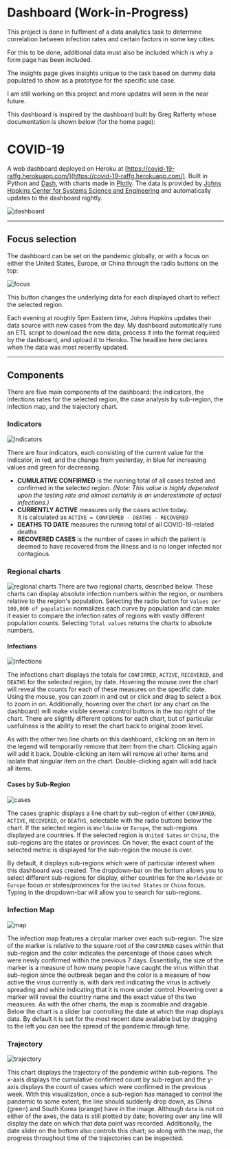 # Dashboard (Work-in-Progress)

This project is done in fulflment of a data analytics task to determine correlation between infection rates and certain factors in some key cities. 

For this to be done, additional data must also be included which is why a form page has been included.

The insights page gives insights unique to the task based on dummy data populated to show as a prototype for the specific use case.

I am still working on this project and more updates will seen in the near future.

This dashboard is inspired by the dashboard built by Greg Rafferty whose documentation is shown below (for the home page):

# COVID-19
A web dashboard deployed on Heroku at [https://covid-19-raffg.herokuapp.com/](https://covid-19-raffg.herokuapp.com/). Built in Python and [Dash](https://dash.plot.ly/), with charts made in [Plotly](https://plot.ly/). The data is provided by [Johns Hopkins Center for Systems Science and Engineering](https://github.com/CSSEGISandData/COVID-19) and automatically updates to the dashboard nightly.

 ![dashboard](images/screenshot.png)

 ---

 ## Focus selection

 The dashboard can be set on the pandemic globally, or with a focus on either the United States, Europe, or China through the radio buttons on the top:

 ![focus](images/focus_select.png)

 This button changes the underlying data for each displayed chart to reflect the selected region.

 Each evening at roughly 5pm Eastern time, Johns Hopkins updates their data source with new cases from the day. My dashboard automatically runs an ETL script to download the new data, process it into the format required by the dashboard, and upload it to Heroku. The headline here declares when the data was most recently updated.

 ---

 ## Components

There are five main components of the dashboard: the indicators, the infections rates for the selected region, the case analysis by sub-region, the infection map, and the trajectory chart.

### Indicators

![indicators](images/indicators.png)

There are four indicators, each consisting of the current value for the indicator, in red, and the change from yesterday, in blue for increasing values and green for decreasing.

- **CUMULATIVE CONFIRMED** is the running total of all cases tested and confirmed in the selected region. *(Note: This value is highly dependent upon the testing rate and almost certainly is an underestimate of actual infections.)*
- **CURRENTLY ACTIVE** measures only the cases active today.  
It is calculated as `ACTIVE = CONFIRMED - DEATHS - RECOVERED`
- **DEATHS TO DATE** measures the running total of all COVID-19-related deaths
- **RECOVERED CASES** is the number of cases in which the patient is deemed to have recovered from the illness and is no longer infected nor contagious.

### Regional charts

![regional charts](images/regional.png)
There are two regional charts, described below. These charts can display absolute infection numbers within the region, or numbers relative to the region's population. Selecting the radio button for `Values per 100,000 of population` normalizes each curve by population and can make it easier to compare the infection rates of regions with vastly different population counts. Selecting `Total values` returns the charts to absolute numbers.

#### Infections

![infections](images/infections.png)

The infections chart displays the totals for `CONFIRMED`, `ACTIVE`, `RECOVERED`, and `DEATHS` for the selected region, by date. Hovering the mouse over the chart will reveal the counts for each of these measures on the specific date. Using the mouse, you can zoom in and out or click and drag to select a box to zoom in on. Additionally, hovering over the chart (or any chart on the dashboard) will make visible several control buttons in the top right of the chart. There are slightly different options for each chart, but of particular usefulness is the ability to reset the chart back to original zoom level.

As with the other two line charts on this dashboard, clicking on an item in the legend will temporarily remove that item from the chart. Clicking again will add it back. Double-clicking an item will remove all other items and isolate that singular item on the chart. Double-clicking again will add back all items.

#### Cases by Sub-Region

![cases](images/cases.png)

The cases  graphic displays a line chart by sub-region of either `CONFIRMED`, `ACTIVE`, `RECOVERED`, or `DEATHS`, selectable with the radio buttons below the chart. If the selected region is `Worldwide` or `Europe`, the sub-regions displayed are countries. If the selected region is `United Sates` or `China`, the sub-regions are the states or provinces. On hover, the exact count of the selected metric is displayed for the sub-region the mouse is over.

By default, it displays sub-regions which were of particular interest when this dashboard was created. The dropdown-bar on the bottom allows you to select different sub-regions for display, either countries for the `Worldwide` or `Europe` focus or states/provinces for the `United States` or `China` focus. Typing in the dropdown-bar will allow you to search for sub-regions.

### Infection Map

![map](images/map.png)

The infection map features a circular marker over each sub-region. The size of the marker is relative to the square root of the `CONFIRMED` cases within that sub-region and the color indicates the percentage of those cases which were newly confirmed within the previous 7 days. Essentially, the size of the marker is a measure of how many people have caught the virus within that sub-region since the outbreak began and the color is a measure of how active the virus currently is, with dark red indicating the virus is actively spreading and white indicating that it is more under control. Hovering over a marker will reveal the country name and the exact value of the two measures. As with the other charts, the map is zoomable and dragable. Below the chart is a slider bar controlling the date at which the map displays data. By default it is set for the most recent date available but by dragging to the left you can see the spread of the pandemic through time.

### Trajectory

![trajectory](images/trajectory.png)

This chart displays the trajectory of the pandemic within sub-regions. The x-axis displays the cumulative confirmed count by sub-region and the y-axis displays the count of cases which were confirmed in the previous week. With this visualization, once a sub-region has managed to control the pandemic to some extent, the line should suddenly drop down, as China (green) and South Korea (orange) have in the image. Although `date` is not on either of the axes, the data is still plotted by date; hovering over any line will display the date on which that data point was recorded. Additionally, the date slider on the bottom also controls this chart; so along with the map, the progress throughout time of the trajectories can be inspected.